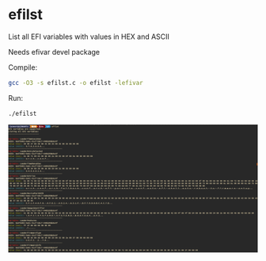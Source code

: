 # efilst
List all EFI variables with values in HEX and ASCII

Needs efivar devel package

Compile:
```bash
gcc -O3 -s efilst.c -o efilst -lefivar
```
Run:
```bash
./efilst
```

![screenshot](screenshot.png)
